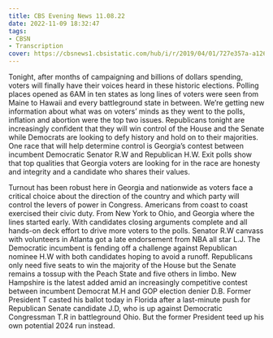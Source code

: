```yaml
---
title: CBS Evening News 11.08.22
date: 2022-11-09 18:32:47
tags:
- CBSN
- Transcription
cover: https://cbsnews1.cbsistatic.com/hub/i/r/2019/04/01/727e357a-a126-4138-a2c5-4d3222669d57/thumbnail/640x360/3ff2761028dc5c65cc4f07acd54bcd5c/cbsn2-logo-1920x1080.jpg
---
```

Tonight, after months of campaigning and billions of dollars spending, voters will finally have their voices heard in these historic elections. Polling places opened as 6AM in ten states as long lines of voters were seen from Maine to Hawaii and every battleground state in between. We’re getting new information about what was on voters’ minds as they went to the polls, inflation and abortion were the top two issues. Republicans tonight are increasingly confident that they will win control of the House and the Senate while Democrats are looking to defy history and hold on to their majorities. One race that will help determine control is Georgia’s contest between incumbent Democratic Senator R.W and Republican H.W. Exit polls show that top qualities that Georgia voters are looking for in the race are honesty and integrity and a candidate who shares their values. 

Turnout has been robust here in Georgia and nationwide as voters face a critical choice about the direction of the country and which party will control the levers of power in Congress. Americans from coast to coast exercised their civic duty. From New York to Ohio, and Georgia where the lines started early. With candidates closing arguments complete and all hands-on deck effort to drive more voters to the polls. Senator R.W canvass with volunteers in Atlanta got a late endorsement from NBA all star L.J. The Democratic incumbent is fending off a challenge against Republican nominee H.W with both candidates hoping to avoid a runoff. Republicans only need five seats to win the majority of the House but the Senate remains a tossup with the Peach State and five others in limbo. New Hampshire is the latest added amid an increasingly competitive contest between incumbent Democrat M.H and GOP election denier D.B. Former President T casted his ballot today in Florida after a last-minute push for Republican Senate candidate J.D, who is up against Democratic Congressman T.R in battleground Ohio. But the former President teed up his own potential 2024 run instead. 
